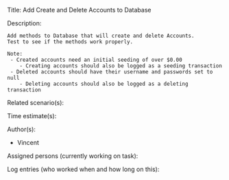 Title: Add Create and Delete Accounts to Database

Description:

	Add methods to Database that will create and delete Accounts.
	Test to see if the methods work properly.
	
	Note:
	 - Created accounts need an initial seeding of over $0.00	
		- Creating accounts should also be logged as a seeding transaction
	 - Deleted accounts should have their username and passwords set to null
		- Deleting accounts should also be logged as a deleting transaction
	
Related scenario(s):


  
Time estimate(s):

  

Author(s):

  - Vincent

Assigned persons (currently working on task):



Log entries (who worked when and how long on this):


